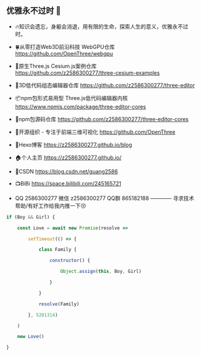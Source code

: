 ## 优雅永不过时 👋

- 🔥知识会遗忘，身躯会消退，用有限的生命，探索人生的意义，优雅永不过时。

- 🍀从零打造Web3D前沿科技 WebGPU仓库 https://github.com/OpenThree/webgpu

- 🍃原生Three.js Cesium.js案例仓库 https://github.com/z2586300277/three-cesium-examples 
  
- 🍁3D低代码组态编辑器仓库 https://github.com/z2586300277/three-editor

- 📦npm包形式易用型 Three.js低代码编辑器内核  https://www.npmjs.com/package/three-editor-cores

- 🐳npm包源码仓库 https://github.com/z2586300277/three-editor-cores

- 🏢开源组织 - 专注于前端三维可视化 https://github.com/OpenThree

- 📗Hexo博客 https://z2586300277.github.io/blog

- 🏠个人主页 https://z2586300277.github.io/
  
- 📘CSDN https://blog.csdn.net/guang2586

- 📺BiBi https://space.bilibili.com/245165721

- QQ 2586300277 微信 z2586300277 QQ群 865182188 ———— 寻求技术帮助/有好工作给我内推一下😚

```js
if (Boy && Girl) {

    const Love = await new Promise(resolve =>

        setTimeout(() => {

            class Family {

                constructor() {

                    Object.assign(this, Boy, Girl)

                }

            }

            resolve(Family)

        }, 5201314)

    )

    new Love()

}
```
